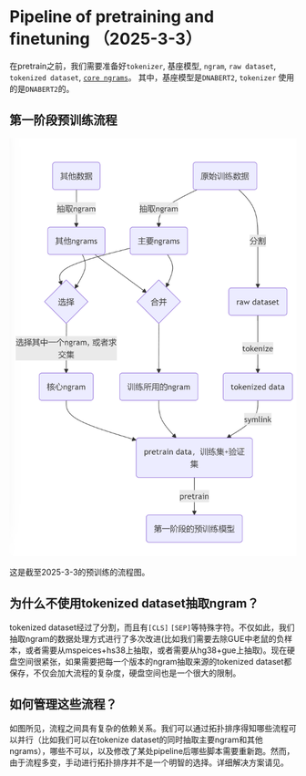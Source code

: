 # Pipeline of pretraining and finetuning （2025-3-3）

在pretrain之前，我们需要准备好`tokenizer`, 基座模型, `ngram`, `raw dataset`, `tokenized dataset`, [`core ngrams`](./terminologies.md#core-ngrams)。 其中，基座模型是`DNABERT2`, `tokenizer` 使用的是`DNABERT2`的。

## 第一阶段预训练流程

![](./diagrams/pretrain-phase-1.png)

这是截至2025-3-3的预训练的流程图。

## 为什么不使用tokenized dataset抽取ngram？

tokenized dataset经过了分割，而且有`[CLS]` `[SEP]`等特殊字符。不仅如此，我们抽取ngram的数据处理方式进行了多次改进(比如我们需要去除GUE中老鼠的负样本，或者需要从mspeices+hs38上抽取，或者需要从hg38+gue上抽取)。现在硬盘空间很紧张，如果需要把每一个版本的ngram抽取来源的tokenized dataset都保存，不仅会加大流程的复杂度，硬盘空间也是一个很大的限制。

## 如何管理这些流程？

如图所见，流程之间具有复杂的依赖关系。我们可以通过拓扑排序得知哪些流程可以并行（比如我们可以在tokenize dataset的同时抽取主要ngram和其他ngrams），哪些不可以，以及修改了某处pipeline后哪些脚本需要重新跑。然而，由于流程多变，手动进行拓扑排序并不是一个明智的选择。详细解决方案请见[](./makefile.md)。